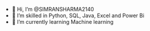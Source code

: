 - 👋 Hi, I’m @SIMRANSHARMA2140
- 👀 I’m skilled in Python, SQL, Java, Excel and Power Bi
- 🌱 I’m currently learning Machine learning
